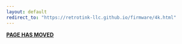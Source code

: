 ```yaml
---
layout: default
redirect_to: "https://retrotink-llc.github.io/firmware/4k.html"
---
```


<link rel="canonical" href="https://retrotink-llc.github.io/firmware/4k.html">

**[PAGE HAS MOVED](https://retrotink-llc.github.io/firmware/4k.html)**